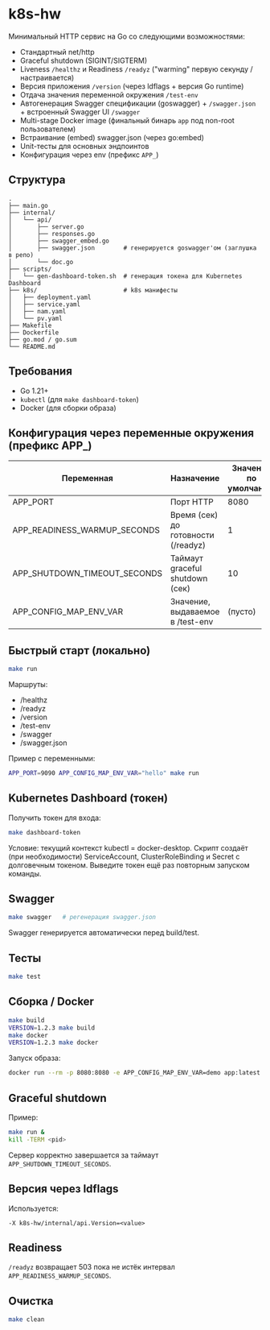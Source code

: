 # k8s-hw

Минимальный HTTP сервис на Go со следующими возможностями:
- Стандартный net/http
- Graceful shutdown (SIGINT/SIGTERM)
- Liveness `/healthz` и Readiness `/readyz` ("warming" первую секунду / настраивается)
- Версия приложения `/version` (через ldflags + версия Go runtime)
- Отдача значения переменной окружения `/test-env`
- Автогенерация Swagger спецификации (goswagger) + `/swagger.json` + встроенный Swagger UI `/swagger`
- Multi-stage Docker image (финальный бинарь `app` под non-root пользователем)
- Встраивание (embed) swagger.json (через go:embed)
- Unit-тесты для основных эндпоинтов
- Конфигурация через env (префикс `APP_`)

## Структура
```
.
├── main.go
├── internal/
│   └── api/
│       ├── server.go
│       ├── responses.go
│       ├── swagger_embed.go
│       ├── swagger.json        # генерируется goswagger'ом (заглушка в репо)
│       └── doc.go
├── scripts/
│   └── gen-dashboard-token.sh  # генерация токена для Kubernetes Dashboard
├── k8s/                        # k8s манифесты
│   ├── deployment.yaml
│   ├── service.yaml
│   ├── nam.yaml
│   └── pv.yaml
├── Makefile
├── Dockerfile
├── go.mod / go.sum
└── README.md
```

## Требования
- Go 1.21+
- `kubectl` (для `make dashboard-token`)
- Docker (для сборки образа)

## Конфигурация через переменные окружения (префикс APP_)
| Переменная | Назначение | Значение по умолчанию |
|-----------|------------|-----------------------|
| APP_PORT | Порт HTTP | 8080 |
| APP_READINESS_WARMUP_SECONDS | Время (сек) до готовности (/readyz) | 1 |
| APP_SHUTDOWN_TIMEOUT_SECONDS | Таймаут graceful shutdown (сек) | 10 |
| APP_CONFIG_MAP_ENV_VAR | Значение, выдаваемое в /test-env | (пусто) |

## Быстрый старт (локально)
```bash
make run
```
Маршруты:
- /healthz
- /readyz
- /version
- /test-env
- /swagger
- /swagger.json

Пример с переменными:
```bash
APP_PORT=9090 APP_CONFIG_MAP_ENV_VAR="hello" make run
```

## Kubernetes Dashboard (токен)
Получить токен для входа:
```bash
make dashboard-token
```
Условие: текущий контекст kubectl = docker-desktop.
Скрипт создаёт (при необходимости) ServiceAccount, ClusterRoleBinding и Secret с долговечным токеном. Выведите токен ещё раз повторным запуском команды.

## Swagger
```bash
make swagger   # регенерация swagger.json
```
Swagger генерируется автоматически перед build/test.

## Тесты
```bash
make test
```

## Сборка / Docker
```bash
make build
VERSION=1.2.3 make build
make docker
VERSION=1.2.3 make docker
```
Запуск образа:
```bash
docker run --rm -p 8080:8080 -e APP_CONFIG_MAP_ENV_VAR=demo app:latest
```

## Graceful shutdown
Пример:
```bash
make run &
kill -TERM <pid>
```
Сервер корректно завершается за таймаут `APP_SHUTDOWN_TIMEOUT_SECONDS`.

## Версия через ldflags
Используется:
```
-X k8s-hw/internal/api.Version=<value>
```

## Readiness
`/readyz` возвращает 503 пока не истёк интервал `APP_READINESS_WARMUP_SECONDS`.

## Очистка
```bash
make clean
```
